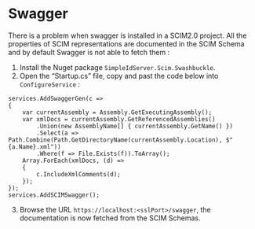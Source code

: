 # Swagger

There is a problem when swagger is installed in a SCIM2.0 project. All the properties of SCIM representations are documented in the SCIM Schema and by default Swagger is not able to fetch them  : 

1. Install the Nuget package `SimpleIdServer.Scim.Swashbuckle`.
2. Open the “Startup.cs” file, copy and past the code below into `ConfigureService` :

```
services.AddSwaggerGen(c => 
{ 
	var currentAssembly = Assembly.GetExecutingAssembly(); 
	var xmlDocs = currentAssembly.GetReferencedAssemblies() 
		.Union(new AssemblyName[] { currentAssembly.GetName() }) 
		.Select(a => Path.Combine(Path.GetDirectoryName(currentAssembly.Location), $"{a.Name}.xml")) 
		.Where(f => File.Exists(f)).ToArray(); 
	Array.ForEach(xmlDocs, (d) => 
	{ 
		c.IncludeXmlComments(d); 
	}); 
});
services.AddSCIMSwagger();   
```

3. Browse the URL `https://localhost:<sslPort>/swagger`, the documentation is now fetched from the SCIM Schemas. 